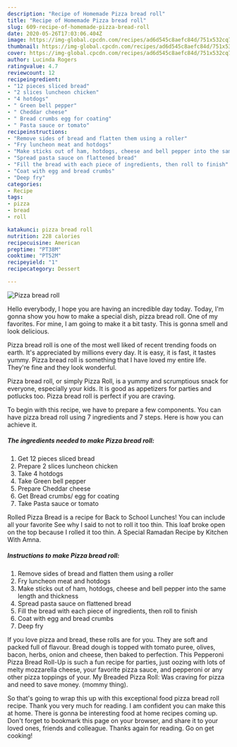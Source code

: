 ```yaml
---
description: "Recipe of Homemade Pizza bread roll"
title: "Recipe of Homemade Pizza bread roll"
slug: 609-recipe-of-homemade-pizza-bread-roll
date: 2020-05-26T17:03:06.404Z
image: https://img-global.cpcdn.com/recipes/ad6d545c8aefc84d/751x532cq70/pizza-bread-roll-recipe-main-photo.jpg
thumbnail: https://img-global.cpcdn.com/recipes/ad6d545c8aefc84d/751x532cq70/pizza-bread-roll-recipe-main-photo.jpg
cover: https://img-global.cpcdn.com/recipes/ad6d545c8aefc84d/751x532cq70/pizza-bread-roll-recipe-main-photo.jpg
author: Lucinda Rogers
ratingvalue: 4.7
reviewcount: 12
recipeingredient:
- "12 pieces sliced bread"
- "2 slices luncheon chicken"
- "4 hotdogs"
- " Green bell pepper"
- " Cheddar cheese"
- " Bread crumbs egg for coating"
- " Pasta sauce or tomato"
recipeinstructions:
- "Remove sides of bread and flatten them using a roller"
- "Fry luncheon meat and hotdogs"
- "Make sticks out of ham, hotdogs, cheese and bell pepper into the same length and thickness"
- "Spread pasta sauce on flattened bread"
- "Fill the bread with each piece of ingredients, then roll to finish"
- "Coat with egg and bread crumbs"
- "Deep fry"
categories:
- Recipe
tags:
- pizza
- bread
- roll

katakunci: pizza bread roll 
nutrition: 228 calories
recipecuisine: American
preptime: "PT38M"
cooktime: "PT52M"
recipeyield: "1"
recipecategory: Dessert

---
```



![Pizza bread roll](https://img-global.cpcdn.com/recipes/ad6d545c8aefc84d/751x532cq70/pizza-bread-roll-recipe-main-photo.jpg)

Hello everybody, I hope you are having an incredible day today. Today, I'm gonna show you how to make a special dish, pizza bread roll. One of my favorites. For mine, I am going to make it a bit tasty. This is gonna smell and look delicious.

Pizza bread roll is one of the most well liked of recent trending foods on earth. It's appreciated by millions every day. It is easy, it is fast, it tastes yummy. Pizza bread roll is something that I have loved my entire life. They're fine and they look wonderful.

Pizza bread roll, or simply Pizza Roll, is a yummy and scrumptious snack for everyone, especially your kids. It is good as appetizers for parties and potlucks too. Pizza bread roll is perfect if you are craving.


To begin with this recipe, we have to prepare a few components. You can have pizza bread roll using 7 ingredients and 7 steps. Here is how you can achieve it.

<!--inarticleads1-->

##### The ingredients needed to make Pizza bread roll:

1. Get 12 pieces sliced bread
1. Prepare 2 slices luncheon chicken
1. Take 4 hotdogs
1. Take  Green bell pepper
1. Prepare  Cheddar cheese
1. Get  Bread crumbs/ egg for coating
1. Take  Pasta sauce or tomato


Rolled Pizza Bread is a recipe for Back to School Lunches! You can include all your favorite See why I said to not to roll it too thin. This loaf broke open on the top because I rolled it too thin. A Special Ramadan Recipe by Kitchen With Amna. 

<!--inarticleads2-->

##### Instructions to make Pizza bread roll:

1. Remove sides of bread and flatten them using a roller
1. Fry luncheon meat and hotdogs
1. Make sticks out of ham, hotdogs, cheese and bell pepper into the same length and thickness
1. Spread pasta sauce on flattened bread
1. Fill the bread with each piece of ingredients, then roll to finish
1. Coat with egg and bread crumbs
1. Deep fry


If you love pizza and bread, these rolls are for you. They are soft and packed full of flavour. Bread dough is topped with tomato puree, olives, bacon, herbs, onion and cheese, then baked to perfection. This Pepperoni Pizza Bread Roll-Up is such a fun recipe for parties, just oozing with lots of melty mozzarella cheese, your favorite pizza sauce, and pepperoni or any other pizza toppings of your. My Breaded Pizza Roll: Was craving for pizza and need to save money. (mommy thing). 

So that's going to wrap this up with this exceptional food pizza bread roll recipe. Thank you very much for reading. I am confident you can make this at home. There is gonna be interesting food at home recipes coming up. Don't forget to bookmark this page on your browser, and share it to your loved ones, friends and colleague. Thanks again for reading. Go on get cooking!
